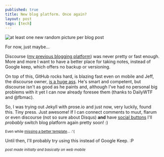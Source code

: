 ```yaml
---
published: true
title: New blog platform. Once again?
layout: post
tags: [tech]
---
```

![at least one new random picture per blog post](https://www.dropbox.com/s/3l0o5ujvhuiqcx9/2015-12-25%2009.07.33.jpg?dl=1)

For now, just maybe...

Discourse ([my previous blogging platform](http://talk.cregox.com/c/blog)) was never pretty or fast enough. More and more I want to have a better place for taking notes, instead of Google keep, which offers no backup or versioning.

On top of this, GitHub rocks hard, is blazing fast even on mobile and Jeff, the discourse owner, [is a huge ass](https://what.thedailywtf.com/t/the-incoherent-ramblings-of-the-discojuice-huffing-dude/53070/164?u=cregox). He's smart and competent, but discourse isn't as good as he paints and, although I've had no personal big problems with it yet I can now already foresee them (thanks to DailyWTF and @fbmac).

So, I was trying out Jekyll with prose.io and just now, very luckily, found this. Tiny press. Just awesome! If I can connect comments to muut, flarum or even discourse (not so sure about Disqus) **and** have [social buttons](https://github.com/tinypressco/tinypressco.github.io/issues/9) I'll _probably_ switch blog platform again pretty soon! :)

<small>Even while [missing a better template](https://github.com/tinypressco/tinypressco.github.io/issues/7)... :'(</small>

Until then, I'll probably try using this instead of Google Keep. :P

<small>*post made initially and basically on web mobile*</small>
